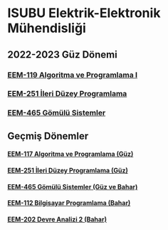 
# ISUBU Elektrik-Elektronik Mühendisliği


## 2022-2023 Güz Dönemi
### [EEM-119 Algoritma ve Programlama I](./eem119/22_23_Guz/)
### [EEM-251 İleri Düzey Programlama](eem251/22_23_Guz/)
### [EEM-465 Gömülü Sistemler](./eem465/22_23_Guz/)


## Geçmiş Dönemler

#### [EEM-117 Algoritma ve Programlama (Güz)](eem117/README.md)

#### [EEM-251 İleri Düzey Programlama (Güz)](eem251/README.md)

#### [EEM-465 Gömülü Sistemler (Güz ve Bahar)](eem465/README.md)

#### [EEM-112 Bilgisayar Programlama (Bahar)](eem112/README.md)

#### [EEM-202 Devre Analizi 2 (Bahar)](eem202/README.md)






